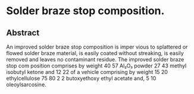 # Solder braze stop composition.

## Abstract
An improved solder braze stop composition is imper vious to splattered or flowed solder braze material, is easily coated without streaking, is easily removed and leaves no contaminant residue. The improved solder braze stop com position comprises by weight 40 57 Al₂O₃ powder 27 43 methyl isobutyl ketone and 12 22 of a vehicle comprising by weight 15 20 ethylcellulose 75 80 2 2 butoxyethoxy ethyl acetate and, 5 10 oleoylsarcosine.